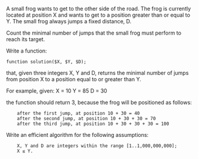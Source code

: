 

A small frog wants to get to the other side of the road. The frog is currently located at position X and wants to get to a position greater than or equal to Y. The small frog always jumps a fixed distance, D.

Count the minimal number of jumps that the small frog must perform to reach its target.

Write a function:

    function solution($X, $Y, $D);

that, given three integers X, Y and D, returns the minimal number of jumps from position X to a position equal to or greater than Y.

For example, given:
  X = 10
  Y = 85
  D = 30

the function should return 3, because the frog will be positioned as follows:

        after the first jump, at position 10 + 30 = 40
        after the second jump, at position 10 + 30 + 30 = 70
        after the third jump, at position 10 + 30 + 30 + 30 = 100

Write an efficient algorithm for the following assumptions:

        X, Y and D are integers within the range [1..1,000,000,000];
        X ≤ Y.
